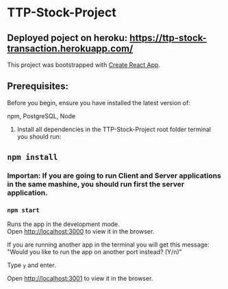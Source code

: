 # TTP-Stock-Project

## Deployed poject on heroku: https://ttp-stock-transaction.herokuapp.com/

This project was bootstrapped with [Create React App](https://github.com/facebook/create-react-app).

## Prerequisites:

Before you begin, ensure you have installed the latest version of:

npm, PostgreSQL, Node

1) Install all dependencies in the TTP-Stock-Project root folder terminal you should run:

## `npm install`

### Importan: If you are going to run Client and Server applications in the same mashine, you should run first the server application.

### `npm start`

Runs the app in the development mode.<br />
Open [http://localhost:3000](http://localhost:3000) to view it in the browser.

If you are running another app in the terminal you will get this message:
"Would you like to run the app on another port instead? (Y/n)"

Type `y` and enter.

Open [http://localhost:3001](http://localhost:3001) to view it in the browser.
